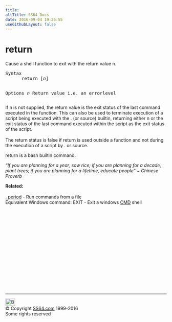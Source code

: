 ```yaml
---
title:
altTitle: SS64 Docs
date: 2016-09-04 19:26:55
useGithubLayout: false
---
```

<!-- #BeginLibraryItem "/Library/head_bash.lbi" --><!-- #EndLibraryItem --><h1>return</h1> 
<p>Cause a shell function to exit with the return value n. </p>
<pre>Syntax
      return [<i>n</i>]  

Options
      <i>n</i>    Return value i.e. an errorlevel</pre>
<p> If n is not supplied, the return value is the exit status of the last command executed in the function. This can also be used to terminate execution of a script being executed with the . (or source) builtin, returning either n or the exit status of the last command executed within the script as the exit status of the script. <br>
<br>
The return status is false if return is used outside a function and not during the execution of a script by . or source. </p>
<p>return is a bash builtin command.</p>
<p class="quote"><i>“If you are planning for a year, sow rice; if you are planning for a decade, plant trees; if you are planning for a lifetime, educate people” ~ Chinese Proverb</i></p>
<p><b>Related:</b><br>
<br>
<a href="source.html">. period</a> - Run commands from a file<br>
Equivalent Windows command: EXIT - Exit a windows <a href="../nt/cmd.html">CMD</a> shell</p><!-- #BeginLibraryItem "/Library/foot_bash.lbi" --><p><script async="" src="//pagead2.googlesyndication.com/pagead/js/adsbygoogle.js"></script>
<!-- bash300 -->
<ins class="adsbygoogle" style="display:inline-block;width:300px;height:250px" data-ad-client="ca-pub-6140977852749469" data-ad-slot="4615356305"></ins>
<script>
(adsbygoogle = window.adsbygoogle || []).push({});
</script></p>
<hr>
<div id="bl" class="footer"><a href="#"><img src="../images/top.png" width="30" height="22" alt="Back to the Top"></a></div>
<div id="br" class="footer, tagline">© Copyright <a href="http://ss64.com/">SS64.com</a> 1999-2016<br>
Some rights reserved</div><!-- #EndLibraryItem -->

